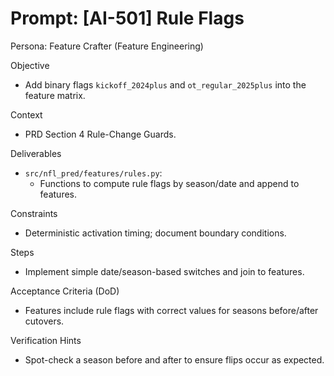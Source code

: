 # Prompt: [AI-501] Rule Flags

Persona: Feature Crafter (Feature Engineering)

Objective
- Add binary flags `kickoff_2024plus` and `ot_regular_2025plus` into the feature matrix.

Context
- PRD Section 4 Rule-Change Guards.

Deliverables
- `src/nfl_pred/features/rules.py`:
  - Functions to compute rule flags by season/date and append to features.

Constraints
- Deterministic activation timing; document boundary conditions.

Steps
- Implement simple date/season-based switches and join to features.

Acceptance Criteria (DoD)
- Features include rule flags with correct values for seasons before/after cutovers.

Verification Hints
- Spot-check a season before and after to ensure flips occur as expected.

